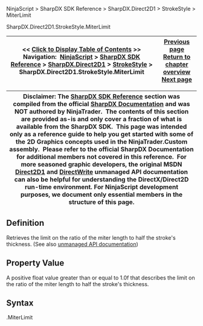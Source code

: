 ﻿
NinjaScript > SharpDX SDK Reference > SharpDX.Direct2D1 > StrokeStyle > MiterLimit

SharpDX.Direct2D1.StrokeStyle.MiterLimit

| << [Click to Display Table of Contents](sharpdx_direct2d1_strokestyle_miterlimit.md) >> **Navigation:**     [NinjaScript](ninjascript.md) > [SharpDX SDK Reference](sharpdx_sdk_reference.md) > [SharpDX.Direct2D1](sharpdx_direct2d1.md) > [StrokeStyle](sharpdx_direct2d1_strokestyle.md) > SharpDX.Direct2D1.StrokeStyle.MiterLimit | [Previous page](sharpdx_direct2d1_strokestyle_linejoin.md) [Return to chapter overview](sharpdx_direct2d1_strokestyle.md) [Next page](sharpdx_direct2d1_strokestyle_startcap.md) |
| --- | --- |

| Disclaimer: The [SharpDX SDK Reference](sharpdx_sdk_reference.md) section was compiled from the official [SharpDX Documentation](http://sharpdx.org/) and was NOT authored by NinjaTrader.  The contents of this section are provided as-is and only cover a fraction of what is available from the SharpDX SDK.  This page was intended only as a reference guide to help you get started with some of the 2D Graphics concepts used in the NinjaTrader.Custom assembly.  Please refer to the official SharpDX Documentation for additional members not covered in this reference.  For more seasoned graphic developers, the original MSDN [Direct2D1](https://msdn.microsoft.com/en-us/library/windows/desktop/dd370990.aspx) and [DirectWrite](https://msdn.microsoft.com/en-us/library/windows/desktop/dd368038.aspx) unmanaged API documentation can also be helpful for understanding the DirectX/Direct2D run-time environment. For NinjaScript development purposes, we document only essential members in the structure of this page. |
| --- |

## Definition
Retrieves the limit on the ratio of the miter length to half the stroke's thickness. 
(See also [unmanaged API documentation](https://msdn.microsoft.com/en-us/library/dd372242.aspx))
 
## Property Value
A positive float value greater than or equal to 1.0f that describes the limit on the ratio of the miter length to half the stroke's thickness.
 
## Syntax
<StrokeStyle>.MiterLimit
## 
## 
